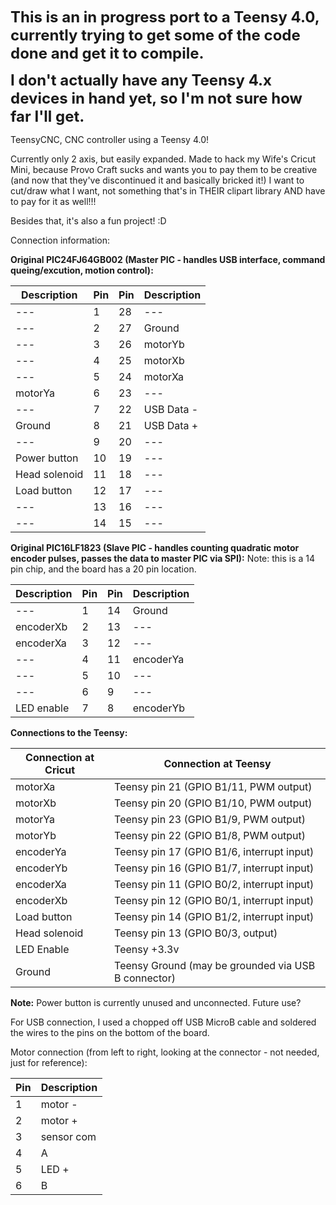 <font size=5><b>This is an in progress port to a Teensy 4.0, currently trying to get some of the code done and get it to compile.

I don't actually have any Teensy 4.x devices in hand yet, so I'm not sure how far I'll get.</b></font>

TeensyCNC, CNC controller using a Teensy 4.0!

Currently only 2 axis, but easily expanded.
Made to hack my Wife's Cricut Mini, because Provo Craft sucks and wants you to pay them to be creative (and now that they've discontinued it and basically bricked it!)
I want to cut/draw what I want, not something that's in THEIR clipart library AND have to pay for it as well!!!

Besides that, it's also a fun project! :D

Connection information:

<b>Original PIC24FJ64GB002 (Master PIC - handles USB interface, command queing/excution, motion control):</b>

Description | Pin | Pin | Description
----------- | --- | --- | -----------
--- | 1 | 28 | ---
--- | 2 | 27 | Ground
--- | 3 | 26 | motorYb
--- | 4 | 25 | motorXb
--- | 5 | 24 | motorXa
motorYa |  6 | 23 | ---
--- | 7 | 22 | USB Data -
Ground | 8 | 21 | USB Data +
--- | 9 | 20 | ---
Power button | 10 | 19 | ---
Head solenoid | 11 | 18 | ---
Load button | 12 | 17 | ---
--- | 13 | 16 | ---
--- | 14 | 15 | ---

<b>Original PIC16LF1823 (Slave PIC -  handles counting quadratic motor encoder pulses, passes the data to master PIC via SPI):</b>
Note: this is a 14 pin chip, and the board has a 20 pin location.

Description | Pin | Pin | Description
----------- | --- | --- | -----------
--- | 1 | 14 | Ground
encoderXb | 2 | 13 | ---
encoderXa | 3 | 12 | ---
--- | 4 | 11 | encoderYa
--- | 5 | 10 | ---
--- | 6 | 9 | ---
LED enable | 7 | 8 | encoderYb

<b>Connections to the Teensy:</b>

Connection at Cricut | Connection at Teensy
-------------------- | --------------------
motorXa | Teensy pin 21 (GPIO B1/11, PWM output)
motorXb | Teensy pin 20 (GPIO B1/10, PWM output)
motorYa | Teensy pin 23 (GPIO B1/9, PWM output)
motorYb | Teensy pin 22 (GPIO B1/8, PWM output)
encoderYa | Teensy pin 17 (GPIO B1/6, interrupt input)
encoderYb | Teensy pin 16 (GPIO B1/7, interrupt input)
encoderXa | Teensy pin 11 (GPIO B0/2, interrupt input)
encoderXb | Teensy pin 12 (GPIO B0/1, interrupt input)
Load button | Teensy pin 14 (GPIO B1/2, interrupt input)
Head solenoid | Teensy pin 13 (GPIO B0/3, output)
LED Enable | Teensy +3.3v
Ground | Teensy Ground (may be grounded via USB B connector)

<b>Note:</b>
Power button is currently unused and unconnected. Future use?

For USB connection, I used a chopped off USB MicroB cable and soldered the wires to the pins on the bottom of the board.

Motor connection (from left to right, looking at the connector - not needed, just for reference):

Pin | Description
--- | -----------
1 | motor -
2 | motor +
3 | sensor com
4 | A
5 | LED +
6 | B
